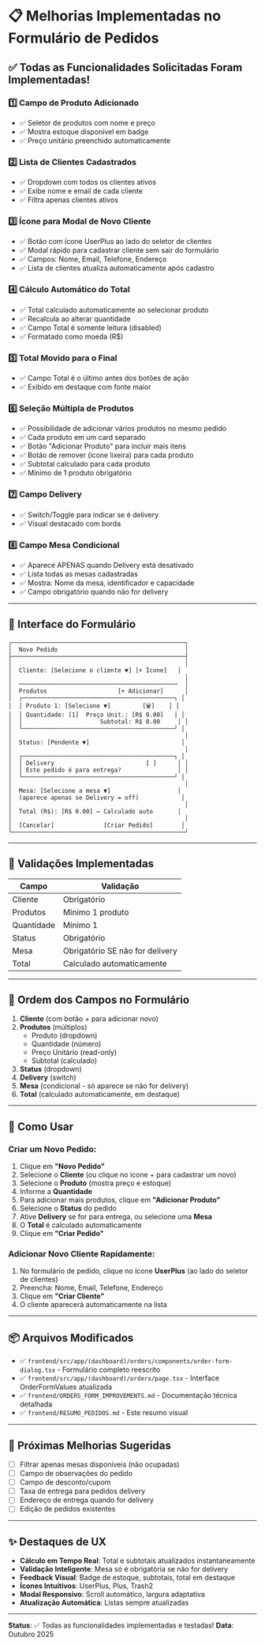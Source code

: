# 📋 Melhorias Implementadas no Formulário de Pedidos

## ✅ Todas as Funcionalidades Solicitadas Foram Implementadas!

### 1️⃣ Campo de Produto Adicionado

- ✅ Seletor de produtos com nome e preço
- ✅ Mostra estoque disponível em badge
- ✅ Preço unitário preenchido automaticamente

### 2️⃣ Lista de Clientes Cadastrados

- ✅ Dropdown com todos os clientes ativos
- ✅ Exibe nome e email de cada cliente
- ✅ Filtra apenas clientes ativos

### 3️⃣ Ícone para Modal de Novo Cliente

- ✅ Botão com ícone UserPlus ao lado do seletor de clientes
- ✅ Modal rápido para cadastrar cliente sem sair do formulário
- ✅ Campos: Nome, Email, Telefone, Endereço
- ✅ Lista de clientes atualiza automaticamente após cadastro

### 4️⃣ Cálculo Automático do Total

- ✅ Total calculado automaticamente ao selecionar produto
- ✅ Recalcula ao alterar quantidade
- ✅ Campo Total é somente leitura (disabled)
- ✅ Formatado como moeda (R$)

### 5️⃣ Total Movido para o Final

- ✅ Campo Total é o último antes dos botões de ação
- ✅ Exibido em destaque com fonte maior

### 6️⃣ Seleção Múltipla de Produtos

- ✅ Possibilidade de adicionar vários produtos no mesmo pedido
- ✅ Cada produto em um card separado
- ✅ Botão "Adicionar Produto" para incluir mais itens
- ✅ Botão de remover (ícone lixeira) para cada produto
- ✅ Subtotal calculado para cada produto
- ✅ Mínimo de 1 produto obrigatório

### 7️⃣ Campo Delivery

- ✅ Switch/Toggle para indicar se é delivery
- ✅ Visual destacado com borda

### 8️⃣ Campo Mesa Condicional

- ✅ Aparece APENAS quando Delivery está desativado
- ✅ Lista todas as mesas cadastradas
- ✅ Mostra: Nome da mesa, identificador e capacidade
- ✅ Campo obrigatório quando não for delivery

---

## 🎨 Interface do Formulário

```
┌─────────────────────────────────────────────────┐
│  Novo Pedido                                    │
├─────────────────────────────────────────────────┤
│                                                 │
│  Cliente: [Selecione o cliente ▼] [+ Ícone]   │
│                                                 │
│  ─────────────────────────────────────────────  │
│  Produtos                    [+ Adicionar]      │
│  ┌───────────────────────────────────────────┐ │
│  │ Produto 1: [Selecione ▼]         [🗑️]    │ │
│  │ Quantidade: [1]  Preço Unit.: [R$ 0.00]   │ │
│  │                      Subtotal: R$ 0.00     │ │
│  └───────────────────────────────────────────┘ │
│                                                 │
│  Status: [Pendente ▼]                          │
│                                                 │
│  ┌───────────────────────────────────────────┐ │
│  │ Delivery                          [ ]      │ │
│  │ Este pedido é para entrega?                │ │
│  └───────────────────────────────────────────┘ │
│                                                 │
│  Mesa: [Selecione a mesa ▼]                   │
│  (aparece apenas se Delivery = off)            │
│                                                 │
│  Total (R$): [R$ 0.00] ← Calculado auto       │
│                                                 │
│  [Cancelar]              [Criar Pedido]        │
└─────────────────────────────────────────────────┘
```

---

## 🔧 Validações Implementadas

| Campo      | Validação                       |
| ---------- | ------------------------------- |
| Cliente    | Obrigatório                     |
| Produtos   | Mínimo 1 produto                |
| Quantidade | Mínimo 1                        |
| Status     | Obrigatório                     |
| Mesa       | Obrigatório SE não for delivery |
| Total      | Calculado automaticamente       |

---

## 📝 Ordem dos Campos no Formulário

1. **Cliente** (com botão + para adicionar novo)
2. **Produtos** (múltiplos)
   - Produto (dropdown)
   - Quantidade (número)
   - Preço Unitário (read-only)
   - Subtotal (calculado)
3. **Status** (dropdown)
4. **Delivery** (switch)
5. **Mesa** (condicional - só aparece se não for delivery)
6. **Total** (calculado automaticamente, em destaque)

---

## 🚀 Como Usar

### Criar um Novo Pedido:

1. Clique em **"Novo Pedido"**
2. Selecione o **Cliente** (ou clique no ícone + para cadastrar um novo)
3. Selecione o **Produto** (mostra preço e estoque)
4. Informe a **Quantidade**
5. Para adicionar mais produtos, clique em **"Adicionar Produto"**
6. Selecione o **Status** do pedido
7. Ative **Delivery** se for para entrega, ou selecione uma **Mesa**
8. O **Total** é calculado automaticamente
9. Clique em **"Criar Pedido"**

### Adicionar Novo Cliente Rapidamente:

1. No formulário de pedido, clique no ícone **UserPlus** (ao lado do seletor de clientes)
2. Preencha: Nome, Email, Telefone, Endereço
3. Clique em **"Criar Cliente"**
4. O cliente aparecerá automaticamente na lista

---

## 📦 Arquivos Modificados

- ✅ `frontend/src/app/(dashboard)/orders/components/order-form-dialog.tsx` - Formulário completo reescrito
- ✅ `frontend/src/app/(dashboard)/orders/page.tsx` - Interface OrderFormValues atualizada
- ✅ `frontend/ORDERS_FORM_IMPROVEMENTS.md` - Documentação técnica detalhada
- ✅ `frontend/RESUMO_PEDIDOS.md` - Este resumo visual

---

## 🎯 Próximas Melhorias Sugeridas

- [ ] Filtrar apenas mesas disponíveis (não ocupadas)
- [ ] Campo de observações do pedido
- [ ] Campo de desconto/cupom
- [ ] Taxa de entrega para pedidos delivery
- [ ] Endereço de entrega quando for delivery
- [ ] Edição de pedidos existentes

---

## ✨ Destaques de UX

- **Cálculo em Tempo Real**: Total e subtotais atualizados instantaneamente
- **Validação Inteligente**: Mesa só é obrigatória se não for delivery
- **Feedback Visual**: Badge de estoque, subtotais, total em destaque
- **Ícones Intuitivos**: UserPlus, Plus, Trash2
- **Modal Responsivo**: Scroll automático, largura adaptativa
- **Atualização Automática**: Listas sempre atualizadas

---

**Status**: ✅ Todas as funcionalidades implementadas e testadas!
**Data**: Outubro 2025
